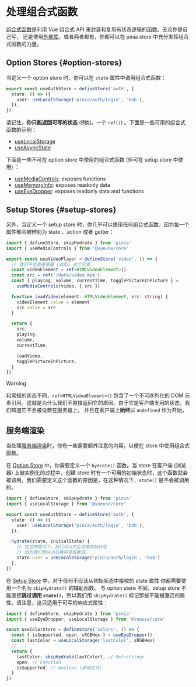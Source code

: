 <TranslateComponent/>

# 处理组合式函数

[组合式函数](https://cn.vuejs.org/guide/reusability/composables.html#composables)是利用 Vue 组合式 API 来封装和复用有状态逻辑的函数。无论你是自己写，
还是使用[外部库](https://vueuse.org/)，或者两者都有，你都可以在 pinia store 中充分发挥组合式函数的力量。

## Option Stores {#option-stores}

<VideoComponent href="https://masteringpinia.com/lessons/using-composables-in-option-stores"/>

当定义一个 option store 时，你可以在 `state` 属性中调用组合式函数：

```ts
export const useAuthStore = defineStore('auth', {
  state: () => ({
    user: useLocalStorage('pinia/auth/login', 'bob'),
  }),
})
```

请记住，**你只能返回可写的状态** (例如，一个 `ref()`) 。下面是一些可用的组合式函数的示例：

* [useLocalStorage](https://vueuse.org/core/useLocalStorage/)
* [useAsyncState](https://vueuse.org/core/useAsyncState/)

下面是一些不可在 option store 中使用的组合式函数 (但可在 setup store 中使用) ：

* [useMediaControls](https://vueuse.org/core/useMediaControls/): exposes functions
* [useMemoryInfo](https://vueuse.org/core/useMemory/): exposes readonly data
* [useEyeDropper](https://vueuse.org/core/useEyeDropper/): exposes readonly data and functions

## Setup Stores {#setup-stores}

<VideoComponent href="https://masteringpinia.com/lessons/using-composables-in-setup-stores"/>

另外，当定义一个 setup store 时，你几乎可以使用任何组合式函数，因为每一个属性都会被辨别为 state 、action 或者 getter：

```ts
import { defineStore, skipHydrate } from 'pinia'
import { useMediaControls } from '@vueuse/core'

export const useVideoPlayer = defineStore('video', () => {
  // 我们不会直接暴露 (返回) 这个元素
  const videoElement = ref<HTMLVideoElement>()
  const src = ref('/data/video.mp4')
  const { playing, volume, currentTime, togglePictureInPicture } =
    useMediaControls(video, { src })

  function loadVideo(element: HTMLVideoElement, src: string) {
    videoElement.value = element
    src.value = src
  }

  return {
    src,
    playing,
    volume,
    currentTime,

    loadVideo,
    togglePictureInPicture,
  }
})
```

> [!WARNING]
> 和常规的状态不同，`ref<HTMLVideoElement>()` 包含了一个不可序列化的 DOM 元素引用。这就是为什么我们不直接返回它的原因。由于它是客户端专用的状态，我们知道它不会被设置在服务器上，
> 并且在客户端上**始终**以 `undefined` 作为开始。


## 服务端渲染

当处理[服务端渲染](./../ssr/)时，你有一些需要额外注意的内容，以便在 store 中使用组合式函数。

在 [Option Store](#option-stores) 中，你需要定义一个 `hydrate()` 函数。当 store 在客户端 (浏览器) 上被实例化的过程中，创建 store 时有一个可用的初始状态时，这个函数就会被调用。我们需要定义这个函数的原因是，在这种情况下，`state()` 是不会被调用的。

```ts
import { defineStore, skipHydrate } from 'pinia'
import { useLocalStorage } from '@vueuse/core'

export const useAuthStore = defineStore('auth', {
  state: () => ({
    user: useLocalStorage('pinia/auth/login', 'bob'),
  }),

  hydrate(state, initialState) {
    // 在这种情况下，我们可以完全忽略初始状态
    // 因为我们想从浏览器中读取数值。
    state.user = useLocalStorage('pinia/auth/login', 'bob')
  },
})
```

在 [Setup Store](#setup-stores) 中，对于任何不应该从初始状态中接收的 state 属性 你都需要使用一个名为 `skipHydrate()` 的辅助函数。
与 option store 不同，setup store 不能直接**跳过调用 `state()`**，所以我们用 `skipHydrate()` 标记那些不能被激活的属性。请注意，这只适用于可写的响应式属性：

```ts
import { defineStore, skipHydrate } from 'pinia'
import { useEyeDropper, useLocalStorage } from '@vueuse/core'

const useColorStore = defineStore('colors', () => {
  const { isSupported, open, sRGBHex } = useEyeDropper()
  const lastColor = useLocalStorage('lastColor', sRGBHex)
  // ...
  return {
    lastColor: skipHydrate(lastColor), // Ref<string>
    open, // Function
    isSupported, // boolean (非响应式)
  }
})
```